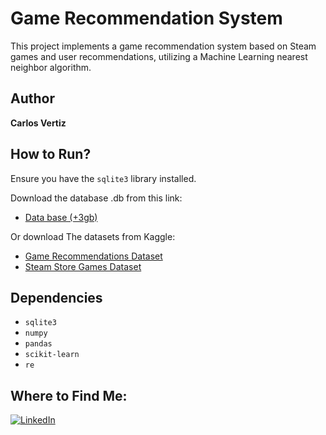 # Game Recommendation System

This project implements a game recommendation system based on Steam games and user recommendations, utilizing a Machine Learning nearest neighbor algorithm.

## Author
**Carlos Vertiz**

## How to Run?
Ensure you have the `sqlite3` library installed.

Download the database .db from this link:
- [Data base (+3gb)](https://drive.google.com/file/d/13WAVghDF8puDvdad8Sm9CjxLuOzFzjHM/view?usp=sharing)

Or download The datasets from Kaggle:
- [Game Recommendations Dataset](https://www.kaggle.com/datasets/antonkozyriev/game-recommendations-on-steam?select=recommendations.csv)
- [Steam Store Games Dataset](https://www.kaggle.com/datasets/nikdavis/steam-store-games?select=steam.csv)

## Dependencies
- `sqlite3`
- `numpy` 
- `pandas` 
- `scikit-learn` 
- `re`
## Where to Find Me:
[![LinkedIn](https://img.shields.io/badge/linkedin-%230077B5.svg?style=for-the-badge&logo=linkedin&logoColor=white)](https://www.linkedin.com/in/carlosvertiz/)
